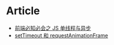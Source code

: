 # Article

- [前端必知必会之 JS 单线程与异步](https://juejin.im/post/5e55272e6fb9a07ca453436f)
- [setTimeout 和 requestAnimationFrame](https://juejin.im/post/5e621f5fe51d452700567c32)

